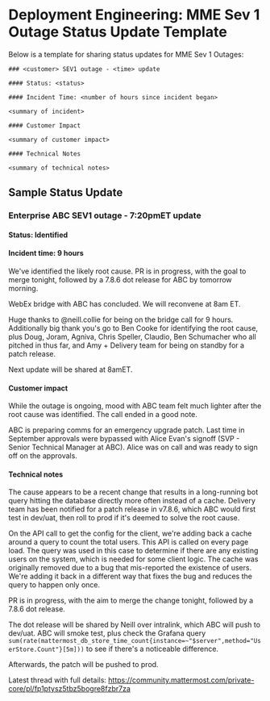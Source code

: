 # Deployment Engineering: MME Sev 1 Outage Status Update Template

Below is a template for sharing status updates for MME Sev 1 Outages:

```
### <customer> SEV1 outage - <time> update

#### Status: <status>

#### Incident Time: <number of hours since incident began>

<summary of incident>

#### Customer Impact

<summary of customer impact>

#### Technical Notes

<summary of technical notes>
```

## Sample Status Update

### Enterprise ABC SEV1 outage - 7:20pmET update

#### Status: Identified

#### Incident time: 9 hours

We've identified the likely root cause. PR is in progress, with the goal to merge tonight, followed by a 7.8.6 dot release for ABC by tomorrow morning.

WebEx bridge with ABC has concluded. We will reconvene at 8am ET.

Huge thanks to @neill.collie for being on the bridge call for 9 hours. Additionally big thank you's go to Ben Cooke for identifying the root cause, plus Doug, Joram, Agniva, Chris Speller, Claudio, Ben Schumacher who all pitched in thus far, and Amy + Delivery team for being on standby for a patch release.

Next update will be shared at 8amET.

#### Customer impact

While the outage is ongoing, mood with ABC team felt much lighter after the root cause was identified. The call ended in a good note.

ABC is preparing comms for an emergency upgrade patch. Last time in September approvals were bypassed with Alice Evan's signoff (SVP - Senior Technical Manager at ABC). Alice was on call and was ready to sign off on the approvals.

#### Technical notes

The cause appears to be a recent change that results in a long-running bot query hitting the database directly more often instead of a cache. Delivery team has been notified for a patch release in v7.8.6, which ABC would first test in dev/uat, then roll to prod if it's deemed to solve the root cause.

On the API call to get the config for the  client, we're adding back a cache around a query to count the total users. This API is called on every page load. The query was used in this case to determine if there are any existing users on the system, which is needed for some client logic. The cache was originally removed due to a bug that mis-reported the existence of users. We're adding it back in a different way that fixes the bug and reduces the query to happen only once. 

PR is in progress, with the aim to merge the change tonight, followed by a 7.8.6 dot release.

The dot release will be shared by Neill over intralink, which ABC will push to dev/uat. ABC will smoke test, plus check the Grafana query `sum(rate(mattermost_db_store_time_count{instance=~"$server",method="UserStore.Count"}[5m]))` to see if there's a noticeable difference.

Afterwards, the patch will be pushed to prod.

Latest thread with full details: https://community.mattermost.com/private-core/pl/fp1ptysz5tbz5bogre8fzbr7za
